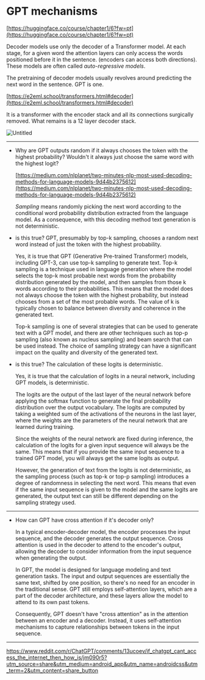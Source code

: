 # GPT mechanisms

[https://huggingface.co/course/chapter1/6?fw=pt](https://huggingface.co/course/chapter1/6?fw=pt)

Decoder models use only the decoder of a Transformer model. At each stage, for a given word the attention layers can only access the words positioned before it in the sentence. (encoders can access both directions). These models are often called *auto-regressive models*.

The pretraining of decoder models usually revolves around predicting the next word in the sentence. GPT is one.

[https://e2eml.school/transformers.html#decoder](https://e2eml.school/transformers.html#decoder)

It is a transformer with the encoder stack and all its connections surgically removed. What remains is a 12 layer decoder stack.

![Untitled](GPT%20mechanisms%20108c635e0f0849ac8e556c91c892dec2/Untitled.png)

---

- Why are GPT outputs random if it always chooses the token with the highest probability? Wouldn't it always just choose the same word with the highest logit?
    
    [https://medium.com/nlplanet/two-minutes-nlp-most-used-decoding-methods-for-language-models-9d44b2375612](https://medium.com/nlplanet/two-minutes-nlp-most-used-decoding-methods-for-language-models-9d44b2375612)
    
    *Sampling* means randomly picking the next word according to the conditional word probability distribution extracted from the language model. As a consequence, with this decoding method text generation is not deterministic.
    
- is this true? GPT, presumably by top-k sampling, chooses a random next word instead of just the token with the highest probability.
    
    Yes, it is true that GPT (Generative Pre-trained Transformer) models, including GPT-3, can use top-k sampling to generate text. Top-k sampling is a technique used in language generation where the model selects the top-k most probable next words from the probability distribution generated by the model, and then samples from those k words according to their probabilities. This means that the model does not always choose the token with the highest probability, but instead chooses from a set of the most probable words. The value of k is typically chosen to balance between diversity and coherence in the generated text.
    
    Top-k sampling is one of several strategies that can be used to generate text with a GPT model, and there are other techniques such as top-p sampling (also known as nucleus sampling) and beam search that can be used instead. The choice of sampling strategy can have a significant impact on the quality and diversity of the generated text.
    
- is this true? The calculation of these logits is deterministic.
    
    Yes, it is true that the calculation of logits in a neural network, including GPT models, is deterministic.
    
    The logits are the output of the last layer of the neural network before applying the softmax function to generate the final probability distribution over the output vocabulary. The logits are computed by taking a weighted sum of the activations of the neurons in the last layer, where the weights are the parameters of the neural network that are learned during training.
    
    Since the weights of the neural network are fixed during inference, the calculation of the logits for a given input sequence will always be the same. This means that if you provide the same input sequence to a trained GPT model, you will always get the same logits as output.
    
    However, the generation of text from the logits is not deterministic, as the sampling process (such as top-k or top-p sampling) introduces a degree of randomness in selecting the next word. This means that even if the same input sequence is given to the model and the same logits are generated, the output text can still be different depending on the sampling strategy used.
    

---

- How can GPT have cross attention if it's decoder only?
    
    In a typical encoder-decoder model, the encoder processes the input sequence, and the decoder generates the output sequence. Cross attention is used in the decoder to attend to the encoder's output, allowing the decoder to consider information from the input sequence when generating the output.
    
    In GPT, the model is designed for language modeling and text generation tasks. The input and output sequences are essentially the same text, shifted by one position, so there's no need for an encoder in the traditional sense. GPT still employs self-attention layers, which are a part of the decoder architecture, and these layers allow the model to attend to its own past tokens.
    
    Consequently, GPT doesn't have "cross attention" as in the attention between an encoder and a decoder. Instead, it uses self-attention mechanisms to capture relationships between tokens in the input sequence.
    

---

https://www.reddit.com/r/ChatGPT/comments/13ucoev/if_chatgpt_cant_access_the_internet_then_how_is/jm090r5?utm_source=share&utm_medium=android_app&utm_name=androidcss&utm_term=2&utm_content=share_button